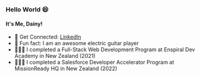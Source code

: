 ### Hello World 😄 

#### It's Me, Dainy!

- 🔭 Get Connected: <a href="https://www.linkedin.com/in/developerdainy/" target="-blank">LinkedIn</a>
- 🎸 Fun fact: I am an awesome electric guitar player
- 👩🏽‍🎓 I completed a Full-Stack Web Development Program at Enspiral Dev Academy in New Zealand (2021)
- 👩🏽‍🎓 I completed a Salesforce Developer Accelerator Program at MissionReady HQ in New Zealand (2022)



